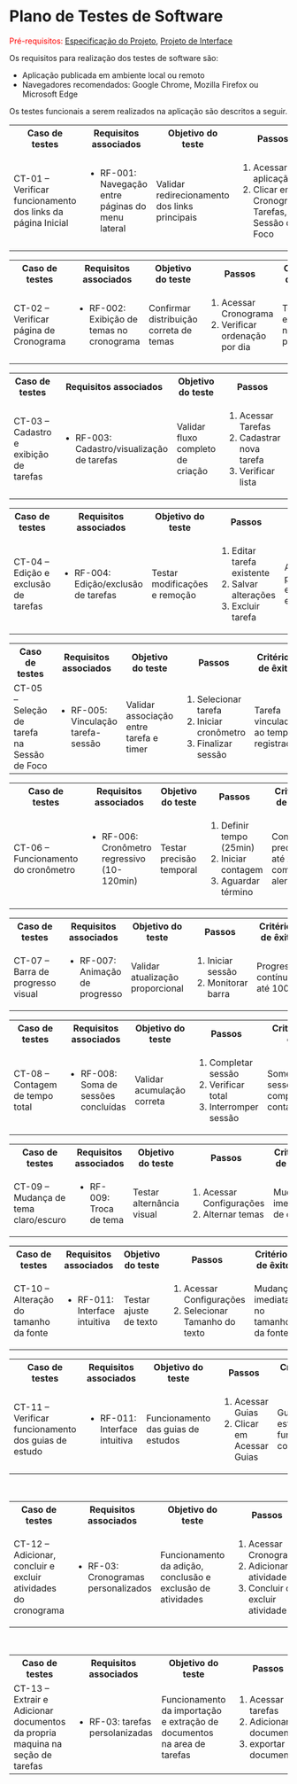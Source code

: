 # Plano de Testes de Software

<span style="color:red">Pré-requisitos: <a href="https://github.com/ICEI-PUC-Minas-PMV-ADS/pmv-ads-2025-1-e1-proj-web-t8-grupo-2-estudo-inteligente/blob/main/documentos/02-Especifica%C3%A7%C3%A3o%20do%20Projeto.md"> Especificação do Projeto</a></span>, <a href="https://github.com/ICEI-PUC-Minas-PMV-ADS/pmv-ads-2025-1-e1-proj-web-t8-grupo-2-estudo-inteligente/blob/main/documentos/04-Projeto%20de%20Interface.md"> Projeto de Interface</a>

Os requisitos para realização dos testes de software são:
<ul>
  <li>Aplicação publicada em ambiente local ou remoto</li>
  <li>Navegadores recomendados: Google Chrome, Mozilla Firefox ou Microsoft Edge</li>
</ul>

Os testes funcionais a serem realizados na aplicação são descritos a seguir.

<table>
 <tr>
  <th>Caso de testes</th>
  <th>Requisitos associados</th>
  <th>Objetivo do teste</th>
  <th>Passos</th>
  <th>Critérios de êxito</th>
  <th>Responsável</th>
 </tr>
 <tr>
  <td>CT-01 – Verificar funcionamento dos links da página Inicial</td>
  <td><ul><li>RF-001: Navegação entre páginas do menu lateral</li></ul></td>
  <td>Validar redirecionamento dos links principais</td>
  <td><ol><li>Acessar aplicação</li><li>Clicar em: Cronograma, Tarefas, Sessão de Foco</li></ol></td>
  <td>Redirecionamento correto para cada página</td>
  <td>José Carlos</td>
 </tr>
</table>


<table>
 <tr>
  <th>Caso de testes</th>
  <th>Requisitos associados</th>
  <th>Objetivo do teste</th>
  <th>Passos</th>
  <th>Critérios de êxito</th>
  <th>Responsável</th>
 </tr>
 <tr>
  <td>CT-02 – Verificar página de Cronograma</td>
  <td><ul><li>RF-002: Exibição de temas no cronograma</li></ul></td>
  <td>Confirmar distribuição correta de temas</td>
  <td><ol><li>Acessar Cronograma</li><li>Verificar ordenação por dia</li></ol></td>
  <td>Temas exibidos na ordem planejada</td>
  <td>Sávio</td>
 </tr>
</table>


<table>
 <tr>
  <th>Caso de testes</th>
  <th>Requisitos associados</th>
  <th>Objetivo do teste</th>
  <th>Passos</th>
  <th>Critérios de êxito</th>
  <th>Responsável</th>
 </tr>
 <tr>
  <td>CT-03 – Cadastro e exibição de tarefas</td>
  <td><ul><li>RF-003: Cadastro/visualização de tarefas</li></ul></td>
  <td>Validar fluxo completo de criação</td>
  <td><ol><li>Acessar Tarefas</li><li>Cadastrar nova tarefa</li><li>Verificar lista</li></ol></td>
  <td>Tarefa visível imediatamente após cadastro</td>
  <td>José Carlos</td>
 </tr>
</table>


<table>
 <tr>
  <th>Caso de testes</th>
  <th>Requisitos associados</th>
  <th>Objetivo do teste</th>
  <th>Passos</th>
  <th>Critérios de êxito</th>
  <th>Responsável</th>
 </tr>
 <tr>
  <td>CT-04 – Edição e exclusão de tarefas</td>
  <td><ul><li>RF-004: Edição/exclusão de tarefas</li></ul></td>
  <td>Testar modificações e remoção</td>
  <td><ol><li>Editar tarefa existente</li><li>Salvar alterações</li><li>Excluir tarefa</li></ol></td>
  <td>Alterações persistidas e exclusão efetiva</td>
  <td>Sávio</td>
 </tr>
</table>


<table>
 <tr>
  <th>Caso de testes</th>
  <th>Requisitos associados</th>
  <th>Objetivo do teste</th>
  <th>Passos</th>
  <th>Critérios de êxito</th>
  <th>Responsável</th>
 </tr>
 <tr>
  <td>CT-05 – Seleção de tarefa na Sessão de Foco</td>
  <td><ul><li>RF-005: Vinculação tarefa-sessão</li></ul></td>
  <td>Validar associação entre tarefa e timer</td>
  <td><ol><li>Selecionar tarefa</li><li>Iniciar cronômetro</li><li>Finalizar sessão</li></ol></td>
  <td>Tarefa vinculada ao tempo registrado</td>
  <td>Juliano</td>
 </tr>
</table>


<table>
 <tr>
  <th>Caso de testes</th>
  <th>Requisitos associados</th>
  <th>Objetivo do teste</th>
  <th>Passos</th>
  <th>Critérios de êxito</th>
  <th>Responsável</th>
 </tr>
 <tr>
  <td>CT-06 – Funcionamento do cronômetro</td>
  <td><ul><li>RF-006: Cronômetro regressivo (10-120min)</li></ul></td>
  <td>Testar precisão temporal</td>
  <td><ol><li>Definir tempo (25min)</li><li>Iniciar contagem</li><li>Aguardar término</li></ol></td>
  <td>Contagem precisa até zero com alerta</td>
  <td>Sávio</td>
 </tr>
</table>


<table>
 <tr>
  <th>Caso de testes</th>
  <th>Requisitos associados</th>
  <th>Objetivo do teste</th>
  <th>Passos</th>
  <th>Critérios de êxito</th>
  <th>Responsável</th>
 </tr>
 <tr>
  <td>CT-07 – Barra de progresso visual</td>
  <td><ul><li>RF-007: Animação de progresso</li></ul></td>
  <td>Validar atualização proporcional</td>
  <td><ol><li>Iniciar sessão</li><li>Monitorar barra</li></ol></td>
  <td>Progresso contínuo até 100%</td>
  <td>José Carlos</td>
 </tr>
</table>


<table>
 <tr>
  <th>Caso de testes</th>
  <th>Requisitos associados</th>
  <th>Objetivo do teste</th>
  <th>Passos</th>
  <th>Critérios de êxito</th>
  <th>Responsável</th>
 </tr>
 <tr>
  <td>CT-08 – Contagem de tempo total</td>
  <td><ul><li>RF-008: Soma de sessões concluídas</li></ul></td>
  <td>Validar acumulação correta</td>
  <td><ol><li>Completar sessão</li><li>Verificar total</li><li>Interromper sessão</li></ol></td>
  <td>Somente sessões completas contabilizadas</td>
  <td>Sávio</td>
 </tr>
</table>


<table>
 <tr>
  <th>Caso de testes</th>
  <th>Requisitos associados</th>
  <th>Objetivo do teste</th>
  <th>Passos</th>
  <th>Critérios de êxito</th>
  <th>Responsável</th>
 </tr>
 <tr>
  <td>CT-09 – Mudança de tema claro/escuro</td>
  <td><ul><li>RF-009: Troca de tema</li></ul></td>
  <td>Testar alternância visual</td>
  <td><ol><li>Acessar Configurações</li><li>Alternar temas</li></ol></td>
  <td>Mudança imediata de cores</td>
  <td>Juliano</td>
 </tr>
</table>

<table>
 <tr>
  <th>Caso de testes</th>
  <th>Requisitos associados</th>
  <th>Objetivo do teste</th>
  <th>Passos</th>
  <th>Critérios de êxito</th>
  <th>Responsável</th>
 </tr>
 <tr>
  <td>CT-10 – Alteração do tamanho da fonte</td>
  <td><ul><li>RF-011: Interface intuitiva</li></ul></td>
  <td>Testar ajuste de texto</td>
  <td><ol><li>Acessar Configurações</li><li>Selecionar Tamanho do texto</li></ol></td>
  <td>Mudança imediata no tamanho da fonte</td>
  <td>Hellen</td>
 </tr>
</table>

<table>
 <tr>
  <th>Caso de testes</th>
  <th>Requisitos associados</th>
  <th>Objetivo do teste</th>
  <th>Passos</th>
  <th>Critérios de êxito</th>
  <th>Responsável</th>
 </tr>
 <tr>
  <td>CT-11 – Verificar funcionamento dos guias de estudo</td>
  <td><ul><li>RF-011: Interface intuitiva</li></ul></td>
  <td>Funcionamento das guias de estudos</td>
  <td><ol><li>Acessar Guias</li><li>Clicar em Acessar Guias</li></ol></td>
  <td>Guias de estudo funcionam corretamente</td>
  <td>Hellen</td>
 </tr>
</table>

<table>
 <tr>
  <th>Caso de testes</th>
  <th>Requisitos associados</th>
  <th>Objetivo do teste</th>
  <th>Passos</th>
  <th>Critérios de êxito</th>
  <th>Responsável</th>
 </tr>
 <tr>
  <td>CT-12 – Adicionar, concluir e excluir atividades do cronograma</td>
  <td><ul><li>RF-03: Cronogramas personalizados</li></ul></td>
  <td>Funcionamento da adição, conclusão e exclusão de atividades</td>
  <td><ol><li>Acessar Cronograma</li><li>Adicionar atividade</li><li>Concluir ou excluir atividade</li></ol></td>
  <td>Atividades podem ser adicionadas, concluídas e excluídas</td>
  <td>Guilherme Lodron</td>
 </tr>
</table>

<table>
 <tr>
  <th>Caso de testes</th>
  <th>Requisitos associados</th>
  <th>Objetivo do teste</th>
  <th>Passos</th>
  <th>Critérios de êxito</th>
  <th>Responsável</th>
 </tr>
 <tr>
  <td>CT-13 – Extrair e Adicionar documentos da propria maquina na seção de tarefas</td>
  <td><ul><li>RF-03: tarefas persolanizadas</li></ul></td>
  <td>Funcionamento da importação e extração de documentos na area de tarefas </td>
  <td><ol><li>Acessar tarefas</li><li>Adicionar documento</li><li>exportar documentos</li></ol></td>
  <td>Documentos podem ser importadas, finalizados e extraidos </td>
  <td>Guilherme Lodron</td>
 </tr>
</table>
